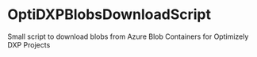 # OptiDXPBlobsDownloadScript
Small script to download blobs from Azure Blob Containers for Optimizely DXP Projects
